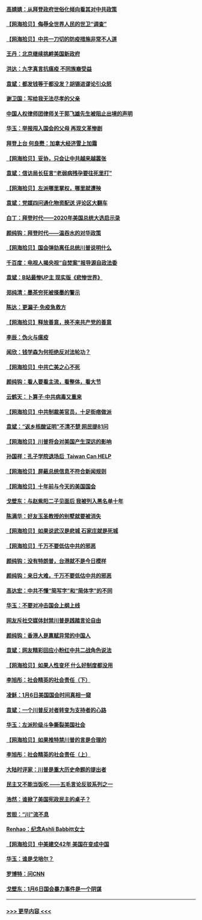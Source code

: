 #### [高婧婧：从拜登政府世俗化倾向看其对中共政策](../pages/nsc993/n12730028.md?t=02040552) 
#### [【网海拾贝】侮辱全世界人民的世卫“调查”](../pages/nsc993/n12727884.md?t=02040552) 
#### [【网海拾贝】中共一刀切的防疫措施非常不人道](../pages/nsc993/n12724879.md?t=02040552) 
#### [王丹：北京继续挑衅美国新政府](../pages/nsc993/n12722456.md?t=02040552) 
#### [洪达：九字真言抗瘟疫 不同族裔受益](../pages/nsc993/n12722448.md?t=02040552) 
#### [袁斌：都发钱等于都没发？胡锡进谬论引众怒](../pages/nsc993/n12722393.md?t=02040552) 
#### [谢卫国：写给我无法尽孝的父亲](../pages/nsc993/n12720325.md?t=02040552) 
#### [中国人权律师团律师关于郭飞雄先生被阻止出境的声明](../pages/nsc993/n12720203.md?t=02040552) 
#### [华玉：举报闯入国会的父母 再现文革惨剧](../pages/nsc993/n12719070.md?t=02040552) 
#### [拜登上台 何良懋：加拿大经济雪上加霜](../pages/nsc993/n12718943.md?t=02040552) 
#### [【网海拾贝】妥协，只会让中共越来越嚣张](../pages/nsc993/n12717392.md?t=02040552) 
#### [袁斌：信访局长狂言“老弱病残孕要往死里打”](../pages/nsc993/n12717343.md?t=02040552) 
#### [【网海拾贝】左派哪里掌权，哪里就遭殃](../pages/nsc993/n12715009.md?t=02040552) 
#### [袁斌：党媒四问通化物资配送 评论区大翻车](../pages/nsc993/n12714950.md?t=02040552) 
#### [白丁：拜登时代——2020年美国总统大选启示录](../pages/nsc993/n12714920.md?t=02040552) 
#### [颜纯钩：拜登时代——温吞水的对华政策](../pages/nsc993/n12713245.md?t=02040552) 
#### [【网海拾贝】国会弹劾离任总统川普说明什么](../pages/nsc993/n12712816.md?t=02040552) 
#### [千百度：电视人揭央视“自焚案”报导源自政法委](../pages/nsc993/n12709760.md?t=02040552) 
#### [袁斌：B站最惨UP主 现实版《悲惨世界》](../pages/nsc993/n12709686.md?t=02040552) 
#### [郑纯清：墨茶穷死被搽墨的警示](../pages/nsc993/n12709262.md?t=02040552) 
#### [陈达：更漏子·免疫急救方](../pages/nsc993/n12709244.md?t=02040552) 
#### [【网海拾贝】释放善意，换不来共产党的善意](../pages/nsc993/n12708361.md?t=02040552) 
#### [李辰：伪火与瘟疫](../pages/nsc993/n12707981.md?t=02040552) 
#### [闻欣：钱学森为何拒绝反对法轮功？](../pages/nsc993/n12707407.md?t=02040552) 
#### [【网海拾贝】中共亡美之心不死](../pages/nsc993/n12707621.md?t=02040552) 
#### [颜纯钩：看人要看主流，看整体，看大节](../pages/nsc993/n12707536.md?t=02040552) 
#### [云鹤天：卜算子‧中共病毒又重来](../pages/nsc993/n12707408.md?t=02040552) 
#### [【网海拾贝】中共制裁美官员，十足街痞做派](../pages/nsc993/n12705115.md?t=02040552) 
#### [袁斌：“返乡核酸证明”不清不楚 网民提81问](../pages/nsc993/n12704982.md?t=02040552) 
#### [【网海拾贝】川普将会对美国产生深远的影响](../pages/nsc993/n12703045.md?t=02040552) 
#### [孙国祥：孔子学院退场后  Taiwan Can HELP](../pages/nsc993/n12702430.md?t=02040552) 
#### [【网海拾贝】屏蔽总统信息不符合新闻规则](../pages/nsc993/n12699998.md?t=02040552) 
#### [【网海拾贝】十年前与今天的美国国会](../pages/nsc993/n12696993.md?t=02040552) 
#### [戈壁东：与赵紫阳二子见面后 我被列入黑名单十年](../pages/nsc993/n12696215.md?t=02040552) 
#### [陈满华：好友玉圣教授的别墅就要被消失](../pages/nsc993/n12695411.md?t=02040552) 
#### [【网海拾贝】如果说武汉是悲城 石家庄就是死城](../pages/nsc993/n12694589.md?t=02040552) 
#### [【网海拾贝】千万不要低估中共的邪恶](../pages/nsc993/n12692771.md?t=02040552) 
#### [颜纯钩：没有特朗普，台港就不是今日模样](../pages/nsc993/n12692678.md?t=02040552) 
#### [颜纯钩：来日大难，千万不要低估中共的邪恶](../pages/nsc993/n12692080.md?t=02040552) 
#### [高达宏：中共不懂“简写字”和“简体字”的不同](../pages/nsc993/n12692068.md?t=02040552) 
#### [华玉：不要对冲击国会上纲上线](../pages/nsc993/n12689948.md?t=02040552) 
#### [网友斥社交媒体封禁川普是践踏言论自由](../pages/nsc993/n12687482.md?t=02040552) 
#### [颜纯钩：香港人是禀赋异常的中国人](../pages/nsc993/n12685142.md?t=02040552) 
#### [袁斌：网友精彩回应小粉红中共二战角色说法](../pages/nsc993/n12684994.md?t=02040552) 
#### [【网海拾贝】如果人性变坏 什么好制度都没用](../pages/nsc993/n12683000.md?t=02040552) 
#### [李旭彤：社会精英的社会责任（下）](../pages/nsc993/n12680604.md?t=02040552) 
#### [凌稣：1月6日美国国会时间真相一窥](../pages/nsc993/n12682780.md?t=02040552) 
#### [袁斌：一个川普反对者转变为支持者的心路](../pages/nsc993/n12682700.md?t=02040552) 
#### [华玉：左派阶级斗争撕裂美国社会](../pages/nsc993/n12681226.md?t=02040552) 
#### [【网海拾贝】如果推特禁川普的言是合理的](../pages/nsc993/n12681232.md?t=02040552) 
#### [李旭彤：社会精英的社会责任（上）](../pages/nsc993/n12680501.md?t=02040552) 
#### [大陆时评家：川普是重大历史命题的提出者](../pages/nsc993/n12679904.md?t=02040552) 
#### [民主又不能当饭吃 ——五毛言论反驳系列之一](../pages/nsc993/n12679877.md?t=02040552) 
#### [浩然：谁掀了美国宪政民主的桌子？](../pages/nsc993/n12679850.md?t=02040552) 
#### [苦胆：“川”流不息](../pages/nsc993/n12678388.md?t=02040552) 
#### [Renhao：纪念Ashli Babbitt女士](../pages/nsc993/n12678359.md?t=02040552) 
#### [【网海拾贝】中美建交42年 美国在变成中国](../pages/nsc993/n12678324.md?t=02040552) 
#### [华玉：谁是戈培尔？](../pages/nsc993/n12677515.md?t=02040552) 
#### [罗博特：问CNN](../pages/nsc993/n12677172.md?t=02040552) 
#### [戈壁东：1月6日国会暴力事件是一个阴谋](../pages/nsc993/n12674639.md?t=02040552) 

----
#### [ >>> 更早内容 <<< ](../indexes/nsc993-earlier.md)
